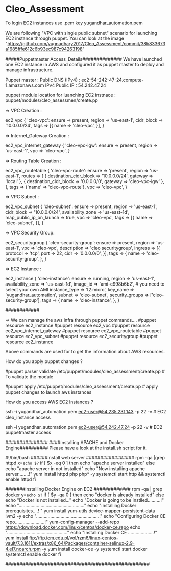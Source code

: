 # Cleo_Assessment

To login EC2 instances use .pem key 
yugandhar_automation.pem

We are following "VPC with single public subnet" scenario for launching EC2 instance through puppet. You can look at the image "https://github.com/yugnadhary2017/Cleo_Assessment/commit/38b833673a1685fffe612c6b93ec987c94263198"




#####Puppetmaster Access_Details##############
We have launched one EC2 instance in AWS and configured it as puppet master to deploy and manage infrastructure.

Puppet master : Public DNS (IPv4) : ec2-54-242-47-24.compute-1.amazonaws.com
IPv4 Public IP : 54.242.47.24

puppet module location for luanching EC2 instnace : puppet/modules/cleo_assessmen/create.pp

=> VPC Creation : 

ec2_vpc { 'cleo-vpc':
  ensure     => present,
  region     => 'us-east-1',
  cidr_block => '10.0.0.0/24',
  tags       => [{
    name => 'cleo-vpc',
  }],
}

=> Internet_Gateway Creation :

ec2_vpc_internet_gateway { 'cleo-vpc-igw':
 ensure => present,
 region => 'us-east-1',
 vpc => 'cleo-vpc',
 }

=> Routing Table Creation :

ec2_vpc_routetable { 'cleo-vpc-route':
  ensure => 'present',
  region => 'us-east-1',
  routes => [
    {
        destination_cidr_block => '10.0.0.0/24',
        gateway => 'local'
}, {
       destination_cidr_block => '0.0.0.0/0',
       gateway => 'cleo-vpc-igw'
},
],
  tags   => {'name' => 'cleo-vpc-route'},
  vpc    => 'cleo-vpc',
}

=> VPC Subnet : 

ec2_vpc_subnet { 'cleo-subnet':
  ensure                  => present,
  region                  => 'us-east-1',
  cidr_block              => '10.0.0.0/24',
  availability_zone       => 'us-east-1d',
  map_public_ip_on_launch => true,
  vpc                     => 'cleo-vpc',
  tags                    => [{
  name              =>  'cleo-subnet',
  }],
}



=> VPC Security Group:

ec2_securitygroup { 'cleo-security-group':
  ensure      => present,
  region      => 'us-east-1',
  vpc         => 'cleo-vpc',
  description => 'cleo securitygroup',
  ingress     => [{
    protocol  => 'tcp',
    port      => 22,
    cidr      => '0.0.0.0/0',
  }],
  tags        => {
    name  => 'cleo-security-group',
  },
}


=> EC2 Instance : 

ec2_instance { 'cleo-instance':
  ensure            => running,
  region            => 'us-east-1',
  availability_zone => 'us-east-1d',
  image_id          => 'ami-c998b6b2', # you need to select your own AMI
  instance_type     => 't2.micro',
  key_name          => 'yugandhar_automation',
  subnet            => 'cleo-subnet',
  security_groups   => ['cleo-security-group'],
  tags              => {
    name => 'cleo-instance',
  },
}



############

=> We can manage the aws infra through puppet commands....
#puppet resource ec2_instance
#puppet resource ec2_vpc
#puppet resource ec2_vpc_internet_gateway 
#puppet resource ec2_vpc_routetable
#puppet resource ec2_vpc_subnet
#puppet resource ec2_securitygroup
#puppet resource ec2_instance 

Above commands are used for to get the information about AWS resources.

How do you apply puppet changes ?

#puppet parser validate /etc/puppet/modules/cleo_assessment/create.pp   # To validate the module

#puppet apply /etc/puppet/modules/cleo_assessment/create.pp    # apply puppet changes to launch aws instances


How do you access AWS EC2 Instances ?

ssh -i  yugandhar_automation.pem  ec2-user@54.235.231.143 -p 22 -v     # EC2 cleo_instance access 

ssh -i yugandhar_automation.pem ec2-user@54.242.47.24 -p 22 -v # EC2 puppetmaster access 


###############
####Installing APACHE and Docker Engine##########
Please have a look at the install.sh script for it.

#!/bin/bash
######Install web server #################
rpm -qa |grep httpd
x=`echo $?`
if [ $x -eq 0 ]
then
     echo "apache server installed"
else
     echo "apache server in not installed"
     echo "Now installing apache server........!"
     yum install httpd php php* -y
     systemctl start http && systemctl enable httpd
fi

#######Installing Docker Engine on EC2 #############
rpm -qa | grep docker
y=`echo $?`
if [ $y -qa 0 ]
then
    echo "docker is already installed"
else
    echo "Docker is not installed..."
        echo "Docker is going to be instlled..........!"
        echo "..................................................."
        echo "Installing Docker prerequisites....! "
        yum install yum-utils device-mapper-persistent-data lvm2 -y
        echo ".................................................."
    echo "Configuring Docker CE repo.......................!"
        yum-config-manager --add-repo https://download.docker.com/linux/centos/docker-ce.repo
        echo "..............................................."
    echo "Installing Docker CE ....................!"
        yum install ftp://ftp.icm.edu.pl/vol/rzm6/linux-centos-vault/7.3.1611/extras/x86_64/Packages/container-selinux-2.9-4.el7.noarch.rpm -y
        yum install docker-ce -y
        systemctl start docker
        systemctl enable docker
fi


###################################################

